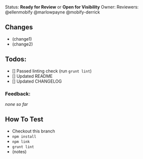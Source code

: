 Status: **Ready for Review** or **Open for Visibility**
Owner: 
Reviewers: @ellenmobify @marlowpayne @mobify-derrick

## Changes
- (change1)
- (change2)

## Todos:
- [] Passed linting check (run `grunt lint`)
- [] Updated README
- [] Updated CHANGELOG

### Feedback:
_none so far_

## How To Test
- Checkout this branch
- `npm install`
- `npm link`
- `grunt lint`
- (notes)